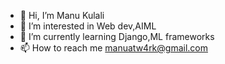 - 👋 Hi, I’m Manu Kulali
- 👀 I’m interested in Web dev,AIML
- 🌱 I’m currently learning Django,ML frameworks
- 📫 How to reach me manuatw4rk@gmail.com

<!---
m4nu-017/m4nu-017 is a ✨ special ✨ repository because its `README.md` (this file) appears on your GitHub profile.
You can click the Preview link to take a look at your changes.
--->
